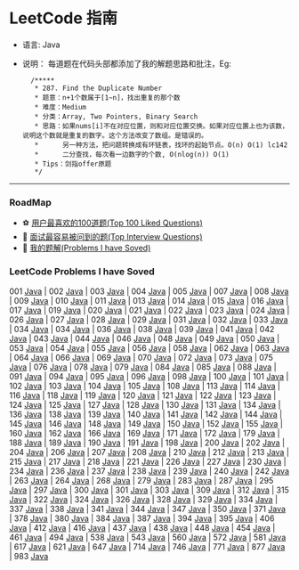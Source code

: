 LeetCode 指南
===

- 语言: Java
- 说明： 每道题在代码头部都添加了我的解题思路和批注，Eg:


        /*****
         * 287. Find the Duplicate Number
         * 题意：n+1个数属于[1~n]，找出重复的那个数
         * 难度：Medium
         * 分类：Array, Two Pointers, Binary Search
         * 思路：如果nums[i]不在对应位置，则和对应位置交换。如果对应位置上也为该数，说明这个数就是重复的数字。这个方法改变了数组。是错误的。
         *      另一种方法，把问题转换成有环链表，找环的起始节点。O(n) O(1) lc142
         *      二分查找，每次看一边数字的个数, O(nlog(n)) O(1)
         * Tips：剑指offer原题
         */

---

### RoadMap
- :soccer: [用户最喜欢的100道题(Top 100 Liked Questions)](./Top100.md)
- :basketball: [面试最容易被问到的题(Top Interview Questions)](./TopInterview.md)
- :hamburger: [我的题解(Problems I have Soved)](#LeetCode-Problems-I-have-Soved)

### LeetCode Problems I have Soved

001 [Java](./code/lc1.java)
| 002 [Java](./code/lc2.java)
| 003 [Java](./code/lc3.java)
| 004 [Java](./code/lc4.java)
| 005 [Java](./code/lc5.java)
| 007 [Java](./code/lc7.java)
| 008 [Java](./code/lc8.java)
| 009 [Java](./code/lc9.java)
| 010 [Java](./code/lc10.java)
| 011 [Java](./code/lc11.java)
| 013 [Java](./code/lc13java)
| 014 [Java](./code/lc14java)
| 015 [Java](./code/lc15java)
| 016 [Java](./code/lc16java)
| 017 [Java](./code/lc17.java)
| 019 [Java](./code/lc19.java)
| 020 [Java](./code/lc20.java)
| 021 [Java](./code/lc21.java)
| 022 [Java](./code/lc22.java)
| 023 [Java](./code/lc23.java)
| 024 [Java](./code/lc24.java)
| 026 [Java](./code/lc26.java)
| 027 [Java](./code/lc27.java)
| 028 [Java](./code/lc28.java)
| 029 [Java](./code/lc29.java)
| 031 [Java](./code/lc31.java)
| 032 [Java](./code/lc32.java)
| 033 [Java](./code/lc33.java)
| 034 [Java](./code/lc34.java)
| 034 [Java](./code/lc35.java)
| 036 [Java](./code/lc36.java)
| 038 [Java](./code/lc38.java)
| 039 [Java](./code/lc39.java)
| 041 [Java](./code/lc41.java)
| 042 [Java](./code/lc42.java)
| 043 [Java](./code/lc43.java)
| 044 [Java](./code/lc44.java)
| 046 [Java](./code/lc46.java)
| 048 [Java](./code/lc48.java)
| 049 [Java](./code/lc49.java)
| 050 [Java](./code/lc50.java)
| 053 [Java](./code/lc53.java)
| 054 [Java](./code/lc54.java)
| 055 [Java](./code/lc55.java)
| 056 [Java](./code/lc56.java)
| 058 [Java](./code/lc58.java)
| 062 [Java](./code/lc62.java)
| 063 [Java](./code/lc63.java)
| 064 [Java](./code/lc64.java)
| 066 [Java](./code/lc66.java)
| 069 [Java](./code/lc69.java)
| 070 [Java](./code/lc70.java)
| 072 [Java](./code/lc72.java)
| 073 [Java](./code/lc73.java)
| 075 [Java](./code/lc75.java)
| 076 [Java](./code/lc76.java)
| 078 [Java](./code/lc78.java)
| 079 [Java](./code/lc79.java)
| 084 [Java](./code/lc84.java)
| 085 [Java](./code/lc85.java)
| 088 [Java](./code/lc88.java)
| 091 [Java](./code/lc91.java)
| 094 [Java](./code/lc94.java)
| 095 [Java](./code/lc95.java)
| 096 [Java](./code/lc96.java)
| 098 [Java](./code/lc98.java)
| 100 [Java](./code/lc100.java)
| 101 [Java](./code/lc101.java)
| 102 [Java](./code/lc102.java)
| 103 [Java](./code/lc103.java)
| 104 [Java](./code/lc104.java)
| 105 [Java](./code/lc105.java)
| 108 [Java](./code/lc108.java)
| 113 [Java](./code/lc113.java)
| 114 [Java](./code/lc114.java)
| 116 [Java](./code/lc116.java)
| 118 [Java](./code/lc118.java)
| 119 [Java](./code/lc119.java)
| 120 [Java](./code/lc120.java)
| 121 [Java](./code/lc121.java)
| 122 [Java](./code/lc122.java)
| 123 [Java](./code/lc123.java)
| 124 [Java](./code/lc124.java)
| 125 [Java](./code/lc125.java)
| 127 [Java](./code/lc127.java)
| 128 [Java](./code/lc128.java)
| 130 [Java](./code/lc130.java)
| 131 [Java](./code/lc131.java)
| 134 [Java](./code/lc134.java)
| 136 [Java](./code/lc136.java)
| 138 [Java](./code/lc138.java)
| 139 [Java](./code/lc139.java)
| 140 [Java](./code/lc140.java)
| 141 [Java](./code/lc141.java)
| 142 [Java](./code/lc142.java)
| 144 [Java](./code/lc144.java)
| 145 [Java](./code/lc145.java)
| 146 [Java](./code/lc146.java)
| 148 [Java](./code/lc148.java)
| 149 [Java](./code/lc149.java)
| 150 [Java](./code/lc150.java)
| 152 [Java](./code/lc152.java)
| 155 [Java](./code/lc155.java)
| 160 [Java](./code/lc160.java)
| 162 [Java](./code/lc162.java)
| 166 [Java](./code/lc166.java)
| 169 [Java](./code/lc169.java)
| 171 [Java](./code/lc171.java)
| 172 [Java](./code/lc172.java)
| 179 [Java](./code/lc179.java)
| 188 [Java](./code/lc188.java)
| 189 [Java](./code/lc189.java)
| 190 [Java](./code/lc190.java)
| 191 [Java](./code/lc191.java)
| 198 [Java](./code/lc198.java)
| 200 [Java](./code/lc200.java)
| 202 [Java](./code/lc202.java)
| 204 [Java](./code/lc204.java)
| 206 [Java](./code/lc206.java)
| 207 [Java](./code/lc207.java)
| 208 [Java](./code/lc208.java)
| 210 [Java](./code/lc210.java)
| 212 [Java](./code/lc212.java)
| 213 [Java](./code/lc213.java)
| 215 [Java](./code/lc215.java)
| 217 [Java](./code/lc217.java)
| 218 [Java](./code/lc215.java)
| 221 [Java](./code/lc221.java)
| 226 [Java](./code/lc226.java)
| 227 [Java](./code/lc227.java)
| 230 [Java](./code/lc230.java)
| 234 [Java](./code/lc234.java)
| 236 [Java](./code/lc236.java)
| 237 [Java](./code/lc237.java)
| 238 [Java](./code/lc238.java)
| 239 [Java](./code/lc239.java)
| 240 [Java](./code/lc240.java)
| 242 [Java](./code/lc242.java)
| 263 [Java](./code/lc263.java)
| 264 [Java](./code/lc264.java)
| 268 [Java](./code/lc268.java)
| 279 [Java](./code/lc279.java)
| 283 [Java](./code/lc283.java)
| 287 [Java](./code/lc287.java)
| 295 [Java](./code/lc295.java)
| 297 [Java](./code/lc297.java)
| 300 [Java](./code/lc300.java)
| 301 [Java](./code/lc301.java)
| 303 [Java](./code/lc303.java)
| 309 [Java](./code/lc309.java)
| 312 [Java](./code/lc312.java)
| 315 [Java](./code/lc315.java)
| 322 [Java](./code/lc322.java)
| 324 [Java](./code/lc324.java)
| 326 [Java](./code/lc326.java)
| 328 [Java](./code/lc328.java)
| 329 [Java](./code/lc329.java)
| 334 [Java](./code/lc334.java)
| 337 [Java](./code/lc337.java)
| 338 [Java](./code/lc338.java)
| 341 [Java](./code/lc341.java)
| 344 [Java](./code/lc338.java)
| 347 [Java](./code/lc347.java)
| 350 [Java](./code/lc350.java)
| 371 [Java](./code/lc371.java)
| 378 [Java](./code/lc378.java)
| 380 [Java](./code/lc380.java)
| 384 [Java](./code/lc384.java)
| 387 [Java](./code/lc387.java)
| 394 [Java](./code/lc394.java)
| 395 [Java](./code/lc395.java)
| 406 [Java](./code/lc406.java)
| 412 [Java](./code/lc412.java)
| 416 [Java](./code/lc416.java)
| 437 [Java](./code/lc437.java)
| 438 [Java](./code/lc438.java)
| 448 [Java](./code/lc448.java)
| 454 [Java](./code/lc454.java)
| 461 [Java](./code/lc461.java)
| 494 [Java](./code/lc494.java)
| 538 [Java](./code/lc538.java)
| 543 [Java](./code/lc543.java)
| 560 [Java](./code/lc543.java)
| 572 [Java](./code/lc572.java)
| 581 [Java](./code/lc581.java)
| 617 [Java](./code/lc617.java)
| 621 [Java](./code/lc621.java)
| 647 [Java](./code/lc647.java)
| 714 [Java](./code/lc714.java)
| 746 [Java](./code/lc746.java)
| 771 [Java](./code/lc771.java)
| 877 [Java](./code/lc877.java)
| 983 [Java](./code/lc983.java)
